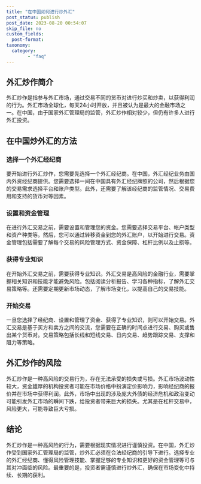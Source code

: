 ```yaml
---
title: "在中国如何进行炒外汇"
post_status: publish
post_date: 2023-08-20 00:54:07
skip_file: no
custom_fields: 
  post-format: 
taxonomy:
  category:
        - "faq"
---
```


## 外汇炒作简介

外汇炒作是指参与外汇市场，通过交易不同的货币对进行炒买和炒卖，以获得利润的行为。外汇市场全球化，每天24小时开放，并且被认为是最大的金融市场之一。在中国，由于国家外汇管理局的监管，外汇炒作相对较少，但仍有许多人进行外汇投资。

## 在中国炒外汇的方法

### 选择一个外汇经纪商

要开始进行外汇炒作，您需要先选择一个外汇经纪商。在中国，外汇经纪业务由国内外资经纪商提供。您需要选择一间在中国具有外汇经纪牌照的公司，然后根据您的交易需求选择平台和账户类型。此外，还需要了解该经纪商的监管情况、交易费用和支持的货币对等因素。

### 设置和资金管理

在进行外汇交易之前，需要设置和管理您的资金。您需要选择交易平台、帐户类型和资产种类等。然后，您可以通过转移资金到您的外汇账户，以开始进行交易。资金管理包括需要了解每个交易的风险管理方式、资金保障、杠杆比例以及止损等。

### 获得专业知识

在开始外汇交易之前，需要获得专业知识。外汇交易是高风险的金融行业，需要掌握相关知识和技能才能避免风险。包括阅读分析报告、学习各种指标，了解外汇交易策略等。还需要定期更新市场动态，了解市场变化，以提高自己的交易技能。

### 开始交易

一旦您选择了经纪商、设置和管理了资金、获得了专业知识，则可以开始交易。外汇交易是基于买方和卖方之间的交流，您需要在正确的时间点进行交易、购买或售出某个货币对。交易策略包括长线和短线交易、日内交易、趋势跟踪交易、支撑和阻力等策略。

## 外汇炒作的风险

外汇炒作是一种高风险的交易行为，存在无法承受的损失或亏损。外汇市场波动性较大，资金雄厚的机构投资者可能在市场价格中扮演定价影响力，影响经纪商的报价并在市场中获得利润。此外，市场中出现的涉及庞大外债的经济危机和政治变动可能引发外汇市场的瞬间下跌，给投资者带来巨大的损失。尤其是在杠杆交易中，风险更大，可能导致巨大亏损。

## 结论

外汇炒作是一种高风险的行为，需要根据现实情况进行谨慎投资。在中国，外汇炒作受到国家外汇管理局的监管，炒外汇必须在合法经纪商的引导下进行。选择专业的外汇经纪商、懂得风险管理技能、掌握足够的专业知识和更好的资金管理等可与其对冲面临的风险。最重要的是，投资者需谨慎进行炒外汇，确保在市场变化中持续、长期的获利。
